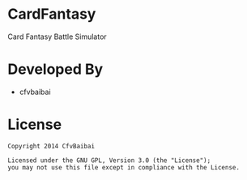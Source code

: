 CardFantasy
=======

Card Fantasy Battle Simulator

Developed By
============

* cfvbaibai

License
=======

    Copyright 2014 CfvBaibai

    Licensed under the GNU GPL, Version 3.0 (the "License");
    you may not use this file except in compliance with the License.
